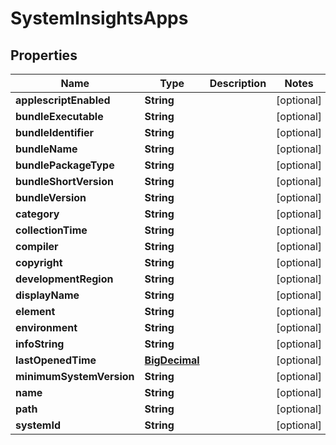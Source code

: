 # SystemInsightsApps

## Properties
Name | Type | Description | Notes
------------ | ------------- | ------------- | -------------
**applescriptEnabled** | **String** |  |  [optional]
**bundleExecutable** | **String** |  |  [optional]
**bundleIdentifier** | **String** |  |  [optional]
**bundleName** | **String** |  |  [optional]
**bundlePackageType** | **String** |  |  [optional]
**bundleShortVersion** | **String** |  |  [optional]
**bundleVersion** | **String** |  |  [optional]
**category** | **String** |  |  [optional]
**collectionTime** | **String** |  |  [optional]
**compiler** | **String** |  |  [optional]
**copyright** | **String** |  |  [optional]
**developmentRegion** | **String** |  |  [optional]
**displayName** | **String** |  |  [optional]
**element** | **String** |  |  [optional]
**environment** | **String** |  |  [optional]
**infoString** | **String** |  |  [optional]
**lastOpenedTime** | [**BigDecimal**](BigDecimal.md) |  |  [optional]
**minimumSystemVersion** | **String** |  |  [optional]
**name** | **String** |  |  [optional]
**path** | **String** |  |  [optional]
**systemId** | **String** |  |  [optional]
